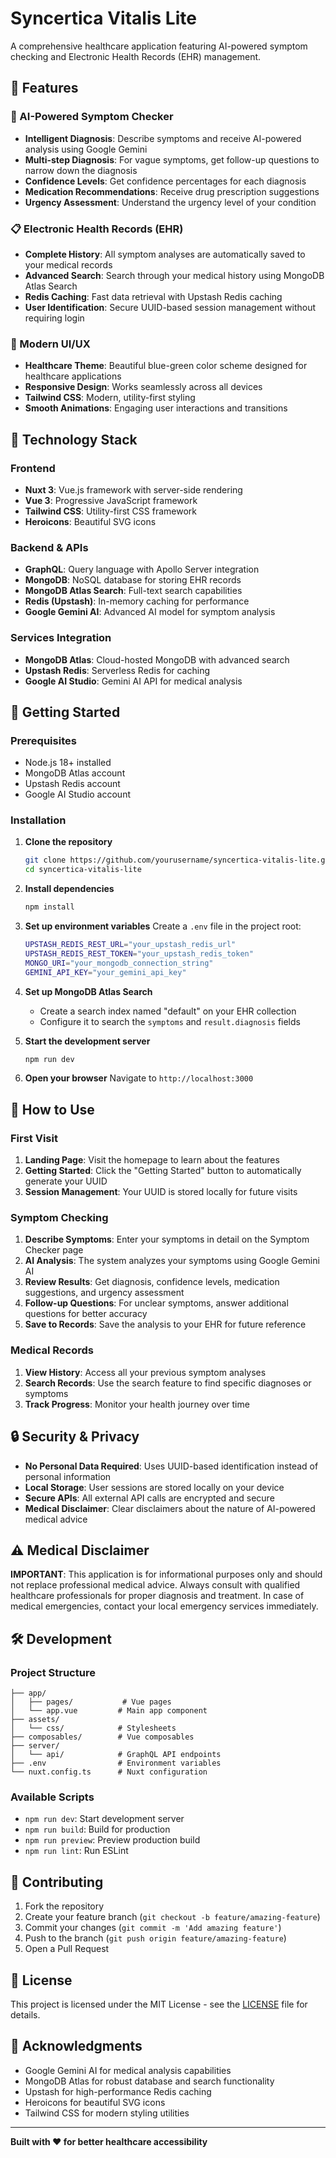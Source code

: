 # Syncertica Vitalis Lite

A comprehensive healthcare application featuring AI-powered symptom checking and Electronic Health Records (EHR) management.

## 🏥 Features

### 🤖 AI-Powered Symptom Checker
- **Intelligent Diagnosis**: Describe symptoms and receive AI-powered analysis using Google Gemini
- **Multi-step Diagnosis**: For vague symptoms, get follow-up questions to narrow down the diagnosis
- **Confidence Levels**: Get confidence percentages for each diagnosis
- **Medication Recommendations**: Receive drug prescription suggestions
- **Urgency Assessment**: Understand the urgency level of your condition

### 📋 Electronic Health Records (EHR)
- **Complete History**: All symptom analyses are automatically saved to your medical records
- **Advanced Search**: Search through your medical history using MongoDB Atlas Search
- **Redis Caching**: Fast data retrieval with Upstash Redis caching
- **User Identification**: Secure UUID-based session management without requiring login

### 🎨 Modern UI/UX
- **Healthcare Theme**: Beautiful blue-green color scheme designed for healthcare applications
- **Responsive Design**: Works seamlessly across all devices
- **Tailwind CSS**: Modern, utility-first styling
- **Smooth Animations**: Engaging user interactions and transitions

## 🔧 Technology Stack

### Frontend
- **Nuxt 3**: Vue.js framework with server-side rendering
- **Vue 3**: Progressive JavaScript framework
- **Tailwind CSS**: Utility-first CSS framework
- **Heroicons**: Beautiful SVG icons

### Backend & APIs
- **GraphQL**: Query language with Apollo Server integration
- **MongoDB**: NoSQL database for storing EHR records
- **MongoDB Atlas Search**: Full-text search capabilities
- **Redis (Upstash)**: In-memory caching for performance
- **Google Gemini AI**: Advanced AI model for symptom analysis

### Services Integration
- **MongoDB Atlas**: Cloud-hosted MongoDB with advanced search
- **Upstash Redis**: Serverless Redis for caching
- **Google AI Studio**: Gemini AI API for medical analysis

## 🚀 Getting Started

### Prerequisites
- Node.js 18+ installed
- MongoDB Atlas account
- Upstash Redis account
- Google AI Studio account

### Installation

1. **Clone the repository**
   ```bash
   git clone https://github.com/yourusername/syncertica-vitalis-lite.git
   cd syncertica-vitalis-lite
   ```

2. **Install dependencies**
   ```bash
   npm install
   ```

3. **Set up environment variables**
   Create a `.env` file in the project root:
   ```bash
   UPSTASH_REDIS_REST_URL="your_upstash_redis_url"
   UPSTASH_REDIS_REST_TOKEN="your_upstash_redis_token"
   MONGO_URI="your_mongodb_connection_string"
   GEMINI_API_KEY="your_gemini_api_key"
   ```

4. **Set up MongoDB Atlas Search**
   - Create a search index named "default" on your EHR collection
   - Configure it to search the `symptoms` and `result.diagnosis` fields

5. **Start the development server**
   ```bash
   npm run dev
   ```

6. **Open your browser**
   Navigate to `http://localhost:3000`

## 📱 How to Use

### First Visit
1. **Landing Page**: Visit the homepage to learn about the features
2. **Getting Started**: Click the "Getting Started" button to automatically generate your UUID
3. **Session Management**: Your UUID is stored locally for future visits

### Symptom Checking
1. **Describe Symptoms**: Enter your symptoms in detail on the Symptom Checker page
2. **AI Analysis**: The system analyzes your symptoms using Google Gemini AI
3. **Review Results**: Get diagnosis, confidence levels, medication suggestions, and urgency assessment
4. **Follow-up Questions**: For unclear symptoms, answer additional questions for better accuracy
5. **Save to Records**: Save the analysis to your EHR for future reference

### Medical Records
1. **View History**: Access all your previous symptom analyses
2. **Search Records**: Use the search feature to find specific diagnoses or symptoms
3. **Track Progress**: Monitor your health journey over time

## 🔒 Security & Privacy

- **No Personal Data Required**: Uses UUID-based identification instead of personal information
- **Local Storage**: User sessions are stored locally on your device
- **Secure APIs**: All external API calls are encrypted and secure
- **Medical Disclaimer**: Clear disclaimers about the nature of AI-powered medical advice

## ⚠️ Medical Disclaimer

**IMPORTANT**: This application is for informational purposes only and should not replace professional medical advice. Always consult with qualified healthcare professionals for proper diagnosis and treatment. In case of medical emergencies, contact your local emergency services immediately.

## 🛠️ Development

### Project Structure
```
├── app/
│   ├── pages/           # Vue pages
│   └── app.vue         # Main app component
├── assets/
│   └── css/            # Stylesheets
├── composables/        # Vue composables
├── server/
│   └── api/            # GraphQL API endpoints
├── .env                # Environment variables
└── nuxt.config.ts      # Nuxt configuration
```

### Available Scripts
- `npm run dev`: Start development server
- `npm run build`: Build for production
- `npm run preview`: Preview production build
- `npm run lint`: Run ESLint

## 🤝 Contributing

1. Fork the repository
2. Create your feature branch (`git checkout -b feature/amazing-feature`)
3. Commit your changes (`git commit -m 'Add amazing feature'`)
4. Push to the branch (`git push origin feature/amazing-feature`)
5. Open a Pull Request

## 📄 License

This project is licensed under the MIT License - see the [LICENSE](LICENSE) file for details.

## 🙏 Acknowledgments

- Google Gemini AI for medical analysis capabilities
- MongoDB Atlas for robust database and search functionality
- Upstash for high-performance Redis caching
- Heroicons for beautiful SVG icons
- Tailwind CSS for modern styling utilities

---

**Built with ❤️ for better healthcare accessibility**
